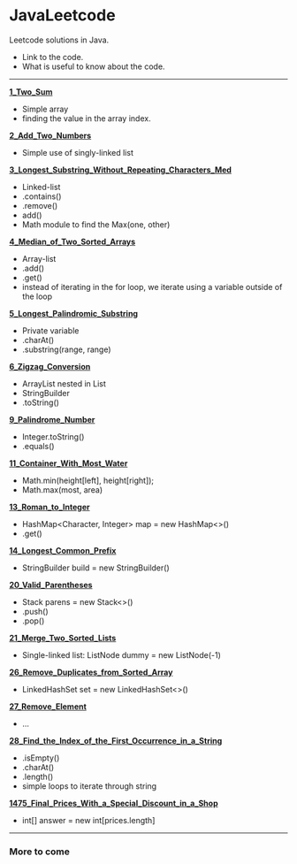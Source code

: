 # JavaLeetcode
Leetcode solutions in Java.



- Link to the code.
- What is useful to know about the code.
---


**[1_Two_Sum](https://github.com/masonpham16/JavaLeetcode/blob/main/1_Two_Sum.java)**

- Simple array
- finding the value in the array index.

**[2_Add_Two_Numbers](https://github.com/masonpham16/JavaLeetcode/blob/main/2_Add_Two_Numbers.java)**

- Simple use of singly-linked list

**[3_Longest_Substring_Without_Repeating_Characters_Med](https://github.com/masonpham16/JavaLeetcode/blob/main/3_Longest_Substring_Without_Repeating_Characters_Med.java)**

- Linked-list
- .contains()
- .remove()
- add()
- Math module to find the Max(one, other)

**[4_Median_of_Two_Sorted_Arrays](https://github.com/masonpham16/JavaLeetcode/blob/main/4_Median_of_Two_Sorted_Arrays.java)**

- Array-list
- .add()
- .get()
- instead of iterating in the for loop, we iterate using a variable outside of the loop

**[5_Longest_Palindromic_Substring](https://github.com/masonpham16/JavaLeetcode/blob/main/5_Longest_Palindromic_Substring.java)**

- Private variable
- .charAt()
- .substring(range, range)

**[6_Zigzag_Conversion](https://github.com/masonpham16/JavaLeetcode/blob/main/6_Zigzag_Conversion.java)**

- ArrayList nested in List
- StringBuilder
- .toString()

**[9_Palindrome_Number](https://github.com/masonpham16/JavaLeetcode/blob/main/9_Palindrome_Number.java)**

- Integer.toString()
- .equals()

**[11_Container_With_Most_Water](https://github.com/masonpham16/JavaLeetcode/blob/main/11_Container_With_Most_Water.java)**

- Math.min(height[left], height[right]);
- Math.max(most, area)

**[13_Roman_to_Integer](https://github.com/masonpham16/JavaLeetcode/blob/main/13_Roman_to_Integer.java)**

- HashMap<Character, Integer> map = new HashMap<>()
- .get()

**[14_Longest_Common_Prefix](https://github.com/masonpham16/JavaLeetcode/blob/main/14_Longest_Common_Prefix.java)**

- StringBuilder build = new StringBuilder()

**[20_Valid_Parentheses](https://github.com/masonpham16/JavaLeetcode/blob/main/20_Valid_Parentheses.java)**

- Stack<Character> parens = new Stack<>()
- .push()
- .pop()

**[21_Merge_Two_Sorted_Lists](https://github.com/masonpham16/JavaLeetcode/blob/main/21_Merge_Two_Sorted_Lists.java)**

- Single-linked list: ListNode dummy = new ListNode(-1)

**[26_Remove_Duplicates_from_Sorted_Array](https://github.com/masonpham16/JavaLeetcode/blob/main/26_Remove_Duplicates_from_Sorted_Array.java)**

- LinkedHashSet<Integer> set = new LinkedHashSet<>()

**[27_Remove_Element](https://github.com/masonpham16/JavaLeetcode/blob/main/27_Remove_Element.java)**

- ...

**[28_Find_the_Index_of_the_First_Occurrence_in_a_String](https://github.com/masonpham16/JavaLeetcode/blob/main/28_Find_the_Index_of_the_First_Occurrence_in_a_String.java)**

- .isEmpty()
- .charAt()
- .length()
- simple loops to iterate through string

**[1475_Final_Prices_With_a_Special_Discount_in_a_Shop](https://github.com/masonpham16/JavaLeetcode/blob/main/1475_Final_Prices_With_a_Special_Discount_in_a_Shop.java)**

- int[] answer = new int[prices.length]

---
### More to come

